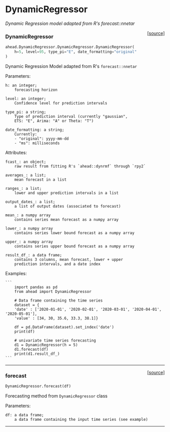 # DynamicRegressor

_Dynamic Regression model adapted from R's forecast::nnetar_

<span style="float:right;">[[source]](https://github.com/Techtonique/ahead/ahead/DynamicRegressor/DynamicRegressor.py#L44)</span>

### DynamicRegressor


```python
ahead.DynamicRegressor.DynamicRegressor.DynamicRegressor(
    h=5, level=95, type_pi="E", date_formatting="original"
)
```


Dynamic Regression Model adapted from R's `forecast::nnetar`

Parameters:

    h: an integer;
        forecasting horizon

    level: an integer;
        Confidence level for prediction intervals

    type_pi: a string;
        Type of prediction interval (currently "gaussian",
        ETS: "E", Arima: "A" or Theta: "T")

    date_formatting: a string;
        Currently:
        - "original": yyyy-mm-dd
        - "ms": milliseconds

Attributes:

    fcast_: an object;
        raw result from fitting R's `ahead::dynrmf` through `rpy2`

    averages_: a list;
        mean forecast in a list

    ranges_: a list;
        lower and upper prediction intervals in a list

    output_dates_: a list;
        a list of output dates (associated to forecast)

    mean_: a numpy array
        contains series mean forecast as a numpy array 

    lower_: a numpy array 
        contains series lower bound forecast as a numpy array   

    upper_: a numpy array 
        contains series upper bound forecast as a numpy array   

    result_df_: a data frame;
        contains 3 columns, mean forecast, lower + upper
        prediction intervals, and a date index

Examples:

    ```
        import pandas as pd
        from ahead import DynamicRegressor

        # Data frame containing the time series
        dataset = {
        'date' : ['2020-01-01', '2020-02-01', '2020-03-01', '2020-04-01', '2020-05-01'],
        'value' : [34, 30, 35.6, 33.3, 38.1]}

        df = pd.DataFrame(dataset).set_index('date')
        print(df)

        # univariate time series forecasting
        d1 = DynamicRegressor(h = 5)
        d1.forecast(df)
        print(d1.result_df_)
    ```


----

<span style="float:right;">[[source]](https://github.com/Techtonique/ahead/ahead/DynamicRegressor/DynamicRegressor.py#L129)</span>

### forecast


```python
DynamicRegressor.forecast(df)
```


Forecasting method from `DynamicRegressor` class

Parameters:

    df: a data frame;
        a data frame containing the input time series (see example)


----


